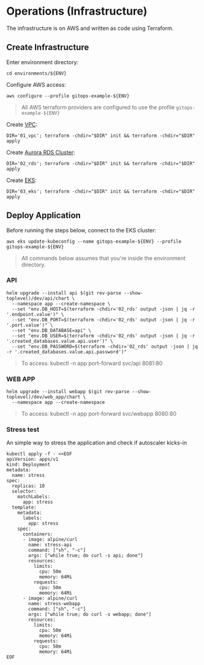 # Operations (Infrastructure)

The infrastructure is on AWS and written as code using Terraform.

## Create Infrastructure

Enter environment directory:
```
cd environments/${ENV}
```

Configure AWS access:
```
aws configure --profile gitops-example-${ENV}
```
> All AWS terraform providers are configured to use the profile `gitops-example-${ENV}`

Create [VPC](https://aws.amazon.com/vpc):
```
DIR='01_vpc'; terraform -chdir="$DIR" init && terraform -chdir="$DIR" apply
```

Create [Aurora RDS Cluster](https://docs.aws.amazon.com/AmazonRDS/latest/AuroraUserGuide/Aurora.Overview.html):
```
DIR='02_rds'; terraform -chdir="$DIR" init && terraform -chdir="$DIR" apply
```

Create [EKS](https://aws.amazon.com/eks):
```
DIR='03_eks'; terraform -chdir="$DIR" init && terraform -chdir="$DIR" apply
```

## Deploy Application

Before running the steps below, connect to the EKS cluster:
```
aws eks update-kubeconfig --name gitops-example-${ENV} --profile gitops-example-${ENV}
```

> All commands below assumes that you're inside the environment directory.

### API

```
helm upgrade --install api $(git rev-parse --show-toplevel)/dev/api/chart \
  --namespace app --create-namespace \
  --set "env.DB_HOST=$(terraform -chdir='02_rds' output -json | jq -r '.endpoint.value')" \
  --set "env.DB_PORT=$(terraform -chdir='02_rds' output -json | jq -r '.port.value')" \
  --set "env.DB_DATABASE=api" \
  --set "env.DB_USER=$(terraform -chdir='02_rds' output -json | jq -r '.created_databases.value.api.user')" \
  --set "env.DB_PASSWORD=$(terraform -chdir='02_rds' output -json | jq -r '.created_databases.value.api.password')"
```

> To access: kubectl -n app port-forward svc/api 8081:80

### WEB APP

```
helm upgrade --install webapp $(git rev-parse --show-toplevel)/dev/web_app/chart \
  --namespace app --create-namespace
```

> To access: kubectl -n app port-forward svc/webapp 8080:80

### Stress test

An simple way to stress the application and check if autoscaler kicks-in

```
kubectl apply -f - <<EOF
apiVersion: apps/v1
kind: Deployment
metadata:
  name: stress
spec:
  replicas: 10
  selector:
    matchLabels:
      app: stress
  template:
    metadata:
      labels:
        app: stress
    spec:
      containers:
      - image: alpine/curl
        name: stress-api
        command: ["sh", "-c"]
        args: ["while true; do curl -s api; done"]
        resources:
          limits:
            cpu: 50m
            memory: 64Mi
          requests:
            cpu: 50m
            memory: 64Mi
      - image: alpine/curl
        name: stress-webapp
        command: ["sh", "-c"]
        args: ["while true; do curl -s webapp; done"]
        resources:
          limits:
            cpu: 50m
            memory: 64Mi
          requests:
            cpu: 50m
            memory: 64Mi
EOF
```
